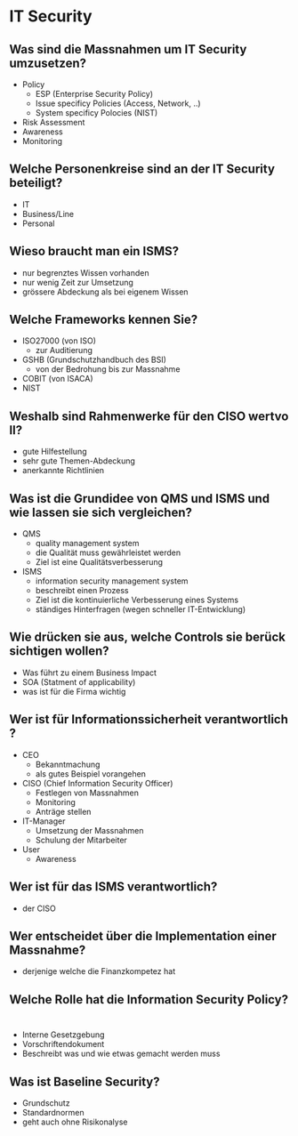 # IT Security

## Was sind die Massnahmen um IT Security umzusetzen?
* Policy
    * ESP (Enterprise Security Policy)
    * Issue specificy Policies (Access, Network, ..)
    * System specificy Polocies (NIST)
* Risk Assessment
* Awareness
* Monitoring

## Welche Personenkreise sind an der IT Security beteiligt?
* IT
* Business/Line
* Personal

## Wieso braucht man ein ISMS?
* nur begrenztes Wissen vorhanden
* nur wenig Zeit zur Umsetzung
* grössere Abdeckung als bei eigenem Wissen

## Welche Frameworks kennen Sie? 
* ISO27000 (von ISO)
    * zur Auditierung
* GSHB (Grundschutzhandbuch des BSI)
    * von der Bedrohung bis zur Massnahme
* COBIT (von ISACA)
* NIST

## Weshalb sind Rahmenwerke für den CISO wertvoll? 
* gute Hilfestellung
* sehr gute Themen-Abdeckung
* anerkannte Richtlinien

## Was ist die Grundidee von QMS und ISMS und wie lassen sie sich vergleichen?
* QMS
    * quality management system
    * die Qualität muss gewährleistet werden
    * Ziel ist eine Qualitätsverbesserung
* ISMS
    * information security management system
    * beschreibt einen Prozess
    * Ziel ist die kontinuierliche Verbesserung eines Systems
    * ständiges Hinterfragen (wegen schneller IT-Entwicklung)

## Wie drücken sie aus, welche Controls sie berücksichtigen wollen? 
* Was führt zu einem Business Impact
* SOA (Statment of applicability)
* was ist für die Firma wichtig

## Wer ist für Informationssicherheit verantwortlich?
* CEO 
    * Bekanntmachung
    * als gutes Beispiel vorangehen
* CISO (Chief Information Security Officer)
    * Festlegen von Massnahmen
    * Monitoring
    * Anträge stellen
* IT-Manager
    * Umsetzung der Massnahmen
    * Schulung der Mitarbeiter
* User
    * Awareness

## Wer ist für das ISMS verantwortlich?
* der CISO

## Wer entscheidet über die Implementation einer Massnahme? 
* derjenige welche die Finanzkompetez hat

## Welche Rolle hat die Information Security Policy? 
* Interne Gesetzgebung
* Vorschriftendokument
* Beschreibt was und wie etwas gemacht werden muss

## Was ist Baseline Security? 
* Grundschutz
* Standardnormen
* geht auch ohne Risikonalyse

